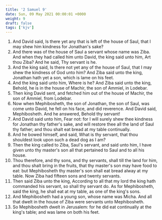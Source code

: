 ```yaml
---
title: '2 Samuel 9'
date: Sun, 09 May 2021 00:00:01 +0000
weight: 9
draft: false
tags: ['kjv'] 
---
```


1. And David said, Is there yet any that is left of the house of Saul, that I may shew him kindness for Jonathan's sake?
2. And there was of the house of Saul a servant whose name was Ziba. And when they had called him unto David, the king said unto him, Art thou Ziba? And he said, Thy servant is he.
3. And the king said, Is there not yet any of the house of Saul, that I may shew the kindness of God unto him? And Ziba said unto the king, Jonathan hath yet a son, which is lame on his feet.
4. And the king said unto him, Where is he? And Ziba said unto the king, Behold, he is in the house of Machir, the son of Ammiel, in Lodebar.
5. Then king David sent, and fetched him out of the house of Machir, the son of Ammiel, from Lodebar.
6. Now when Mephibosheth, the son of Jonathan, the son of Saul, was come unto David, he fell on his face, and did reverence. And David said, Mephibosheth. And he answered, Behold thy servant!
7. And David said unto him, Fear not: for I will surely shew thee kindness for Jonathan thy father's sake, and will restore thee all the land of Saul thy father; and thou shalt eat bread at my table continually.
8. And he bowed himself, and said, What is thy servant, that thou shouldest look upon such a dead dog as I am?
9. Then the king called to Ziba, Saul's servant, and said unto him, I have given unto thy master's son all that pertained to Saul and to all his house.
10. Thou therefore, and thy sons, and thy servants, shall till the land for him, and thou shalt bring in the fruits, that thy master's son may have food to eat: but Mephibosheth thy master's son shall eat bread alway at my table. Now Ziba had fifteen sons and twenty servants.
11. Then said Ziba unto the king, According to all that my lord the king hath commanded his servant, so shall thy servant do. As for Mephibosheth, said the king, he shall eat at my table, as one of the king's sons.
12. And Mephibosheth had a young son, whose name was Micha. And all that dwelt in the house of Ziba were servants unto Mephibosheth.
13. So Mephibosheth dwelt in Jerusalem: for he did eat continually at the king's table; and was lame on both his feet.
